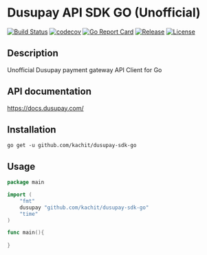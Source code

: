 # Dusupay API SDK GO (Unofficial)
[![Build Status](https://travis-ci.org/Kachit/dusupay-sdk-go.svg?branch=master)](https://travis-ci.org/Kachit/dusupay-sdk-go)
[![codecov](https://codecov.io/gh/Kachit/dusupay-sdk-go/branch/master/graph/badge.svg)](https://codecov.io/gh/Kachit/dusupay-sdk-go)
[![Go Report Card](https://goreportcard.com/badge/github.com/kachit/dusupay-sdk-go)](https://goreportcard.com/report/github.com/kachit/dusupay-sdk-go)
[![Release](https://img.shields.io/github/v/release/Kachit/dusupay-sdk-go.svg)](https://github.com/Kachit/dusupay-sdk-go/releases)
[![License](https://img.shields.io/github/license/mashape/apistatus.svg)](https://github.com/kachit/dusupay-sdk-go/blob/master/LICENSE)

## Description
Unofficial Dusupay payment gateway API Client for Go

## API documentation
https://docs.dusupay.com/

## Installation
```shell
go get -u github.com/kachit/dusupay-sdk-go
```

## Usage
```go
package main

import (
	"fmt"
	dusupay "github.com/kachit/dusupay-sdk-go"
	"time"
)

func main(){
        
}
```
